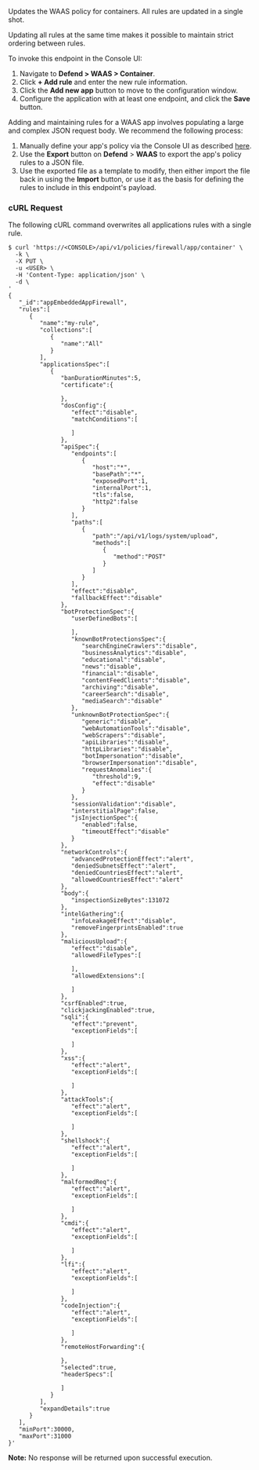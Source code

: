 Updates the WAAS policy for containers.
All rules are updated in a single shot.

Updating all rules at the same time makes it possible to maintain strict ordering between rules.

To invoke this endpoint in the Console UI:

1. Navigate to **Defend > WAAS > Container**.
2. Click **+ Add rule** and enter the new rule information.
3. Click the **Add new app** button to move to the configuration window.
4. Configure the application with at least one endpoint, and click the **Save** button.

Adding and maintaining rules for a WAAS app involves populating a large and complex JSON request body.
We recommend the following process:

1. Manually define your app's policy via the Console UI as described [here](https://docs.twistlock.com/docs/compute_edition/waas/deploy_waas.html).
2. Use the **Export** button on **Defend** > **WAAS** to export the app's policy rules to a JSON file.
3. Use the exported file as a template to modify, then either import the file back in using the **Import** button, or use it as the basis for defining the rules to include in this endpoint's payload.

### cURL Request

The following cURL command overwrites all applications rules with a single rule.

```
$ curl 'https://<CONSOLE>/api/v1/policies/firewall/app/container' \
  -k \
  -X PUT \
  -u <USER> \
  -H 'Content-Type: application/json' \
  -d \
'
{
   "_id":"appEmbeddedAppFirewall",
   "rules":[
      {
         "name":"my-rule",
         "collections":[
            {
               "name":"All"
            }
         ],
         "applicationsSpec":[
            {
               "banDurationMinutes":5,
               "certificate":{
                  
               },
               "dosConfig":{
                  "effect":"disable",
                  "matchConditions":[
                     
                  ]
               },
               "apiSpec":{
                  "endpoints":[
                     {
                        "host":"*",
                        "basePath":"*",
                        "exposedPort":1,
                        "internalPort":1,
                        "tls":false,
                        "http2":false
                     }
                  ],
                  "paths":[
                     {
                        "path":"/api/v1/logs/system/upload",
                        "methods":[
                           {
                              "method":"POST"
                           }
                        ]
                     }
                  ],
                  "effect":"disable",
                  "fallbackEffect":"disable"
               },
               "botProtectionSpec":{
                  "userDefinedBots":[
                     
                  ],
                  "knownBotProtectionsSpec":{
                     "searchEngineCrawlers":"disable",
                     "businessAnalytics":"disable",
                     "educational":"disable",
                     "news":"disable",
                     "financial":"disable",
                     "contentFeedClients":"disable",
                     "archiving":"disable",
                     "careerSearch":"disable",
                     "mediaSearch":"disable"
                  },
                  "unknownBotProtectionSpec":{
                     "generic":"disable",
                     "webAutomationTools":"disable",
                     "webScrapers":"disable",
                     "apiLibraries":"disable",
                     "httpLibraries":"disable",
                     "botImpersonation":"disable",
                     "browserImpersonation":"disable",
                     "requestAnomalies":{
                        "threshold":9,
                        "effect":"disable"
                     }
                  },
                  "sessionValidation":"disable",
                  "interstitialPage":false,
                  "jsInjectionSpec":{
                     "enabled":false,
                     "timeoutEffect":"disable"
                  }
               },
               "networkControls":{
                  "advancedProtectionEffect":"alert",
                  "deniedSubnetsEffect":"alert",
                  "deniedCountriesEffect":"alert",
                  "allowedCountriesEffect":"alert"
               },
               "body":{
                  "inspectionSizeBytes":131072
               },
               "intelGathering":{
                  "infoLeakageEffect":"disable",
                  "removeFingerprintsEnabled":true
               },
               "maliciousUpload":{
                  "effect":"disable",
                  "allowedFileTypes":[
                     
                  ],
                  "allowedExtensions":[
                     
                  ]
               },
               "csrfEnabled":true,
               "clickjackingEnabled":true,
               "sqli":{
                  "effect":"prevent",
                  "exceptionFields":[
                     
                  ]
               },
               "xss":{
                  "effect":"alert",
                  "exceptionFields":[
                     
                  ]
               },
               "attackTools":{
                  "effect":"alert",
                  "exceptionFields":[
                     
                  ]
               },
               "shellshock":{
                  "effect":"alert",
                  "exceptionFields":[
                     
                  ]
               },
               "malformedReq":{
                  "effect":"alert",
                  "exceptionFields":[
                     
                  ]
               },
               "cmdi":{
                  "effect":"alert",
                  "exceptionFields":[
                     
                  ]
               },
               "lfi":{
                  "effect":"alert",
                  "exceptionFields":[
                     
                  ]
               },
               "codeInjection":{
                  "effect":"alert",
                  "exceptionFields":[
                     
                  ]
               },
               "remoteHostForwarding":{
                  
               },
               "selected":true,
               "headerSpecs":[
                  
               ]
            }
         ],
         "expandDetails":true
      }
   ],
   "minPort":30000,
   "maxPort":31000
}'
```

​**Note:** No response will be returned upon successful execution.
